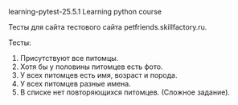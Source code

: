 learning-pytest-25.5.1
Learning python course

Тесты для сайта тестового сайта petfriends.skillfactory.ru.

Тесты:
1. Присутствуют все питомцы.
2. Хотя бы у половины питомцев есть фото.
3. У всех питомцев есть имя, возраст и порода.
4. У всех питомцев разные имена.
5. В списке нет повторяющихся питомцев. (Сложное задание).

